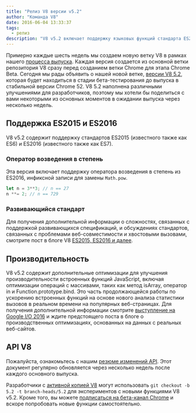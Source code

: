 ```yaml
---
title: "Релиз V8 версии v5.2"
author: "Команда V8"
date: 2016-06-04 13:33:37
tags:
  - релиз
description: "V8 v5.2 включает поддержку языковых функций стандарта ES2016."
---
```

Примерно каждые шесть недель мы создаем новую ветку V8 в рамках нашего [процесса выпуска](/docs/release-process). Каждая версия создается из основной ветки репозитория V8 сразу перед созданием ветки Chrome для этапа Chrome Beta. Сегодня мы рады объявить о нашей новой ветке, [версии V8 5.2](https://chromium.googlesource.com/v8/v8.git/+log/branch-heads/5.2), которая будет находиться в стадии бета-тестирования до выпуска в стабильной версии Chrome 52. V8 5.2 наполнена различными улучшениями для разработчиков, поэтому мы хотели бы поделиться с вами некоторыми из основных моментов в ожидании выпуска через несколько недель.

<!--truncate-->
## Поддержка ES2015 и ES2016

V8 v5.2 содержит поддержку стандартов ES2015 (известного также как ES6) и ES2016 (известного также как ES7).

### Оператор возведения в степень

Эта версия включает поддержку оператора возведения в степень из ES2016, инфиксной записи для замены `Math.pow`.

```js
let n = 3**3; // n == 27
n **= 2; // n == 729
```

### Развивающийся стандарт

Для получения дополнительной информации о сложностях, связанных с поддержкой развивающихся спецификаций, и обсуждениях стандартов, связанных с проблемами веб-совместимости и хвостовыми вызовами, смотрите пост в блоге V8 [ES2015, ES2016 и далее](/blog/modern-javascript).

## Производительность

V8 v5.2 содержит дополнительные оптимизации для улучшения производительности встроенных функций JavaScript, включая оптимизации операций с массивами, таких как метод isArray, оператор in и Function.prototype.bind. Это часть продолжающейся работы по ускорению встроенных функций на основе нового анализа статистики вызовов в реальном времени на популярных веб-страницах. Для получения дополнительной информации смотрите [выступление на Google I/O 2016](https://www.youtube.com/watch?v=N1swY14jiKc) и ждите предстоящего поста в блоге о производственных оптимизациях, основанных на данных с реальных веб-сайтов.

## API V8

Пожалуйста, ознакомьтесь с нашим [резюме изменений API](https://docs.google.com/document/d/1g8JFi8T_oAE_7uAri7Njtig7fKaPDfotU6huOa1alds/edit). Этот документ регулярно обновляется через несколько недель после каждого основного выпуска.

Разработчики с [активной копией V8](https://v8.dev/docs/source-code#using-git) могут использовать `git checkout -b 5.2 -t branch-heads/5.2` для экспериментов с новыми функциями V8 v5.2. Кроме того, вы можете [подписаться на бета-канал Chrome](https://www.google.com/chrome/browser/beta.html) и вскоре попробовать новые функции самостоятельно.
